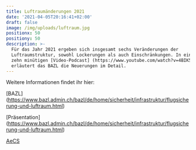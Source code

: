 ```yaml
---
title: Luftraumänderungen 2021
date: '2021-04-05T20:16:41+02:00'
draft: false
image: /img/uploads/luftraum.jpg
positionx: 50
positiony: 50
description: >-
  Für das Jahr 2021 ergeben sich insgesamt sechs Veränderungen der
  Luftraumstruktur, sowohl Lockerungen als auch Einschränkungen. In einem knapp
  zehn minütigen [Video-Podcast] (https://www.youtube.com/watch?v=4BIK5vgY0Po)
  erläutert das BAZL die Neuerungen im Detail.
---
```

Weitere Informationen findet ihr hier:

[BAZL] (https://www.bazl.admin.ch/bazl/de/home/sicherheit/infrastruktur/flugsicherung-und-luftraum.html)

[Präsentation] (https://www.bazl.admin.ch/bazl/de/home/sicherheit/infrastruktur/flugsicherung-und-luftraum.html)

[AeCS](https://www.aeroclub.ch/aecs-luftraumseminar-2021-online/)
